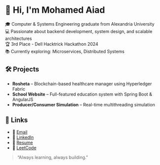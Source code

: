 # 👋 Hi, I'm Mohamed Aiad

🎓 Computer & Systems Engineering graduate from Alexandria University  
💻 Passionate about backend development, system design, and scalable architectures  
🏆 3rd Place - Dell Hacktrick Hackathon 2024  
📚 Currently exploring: Microservices, Distributed Systems

## 🛠️ Projects
- **Rosheta** – Blockchain-based healthcare manager using Hyperledger Fabric  
- **School Website** – Full-featured education system with Spring Boot & AngularJS  
- **Producer/Consumer Simulation** – Real-time multithreading simulation

## 🔗 Links
- 📧 [Email](mailto:mohamed.tarek.aiad@gmail.com)
- 🔗 [LinkedIn](https://linkedin.com/in/maiad1)
- 💼 [Resume](/CV/Mohamed_Aiad.pdf)
- 🧠 [LeetCode](https://leetcode.com/u/mohamedaiad)

> “Always learning, always building.”

